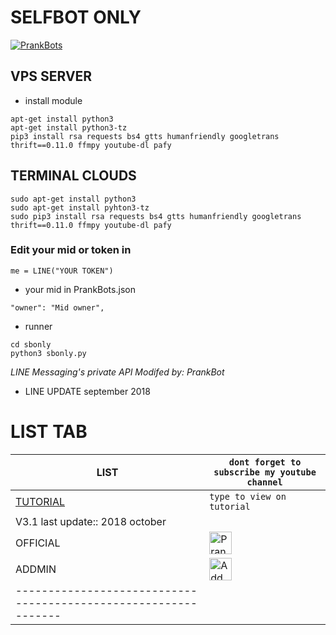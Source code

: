 # SELFBOT ONLY
[![PrankBots](https://img.fireden.net/v/image/1461/72/1461725093324.gif "Prankbots")](https://bit.ly/2xbVxlh)

## VPS SERVER
- install module
```
apt-get install python3
apt-get install python3-tz
pip3 install rsa requests bs4 gtts humanfriendly googletrans thrift==0.11.0 ffmpy youtube-dl pafy 
```
## TERMINAL CLOUDS
```
sudo apt-get install python3
sudo apt-get install pyhton3-tz
sudo pip3 install rsa requests bs4 gtts humanfriendly googletrans thrift==0.11.0 ffmpy youtube-dl pafy 
```
### Edit your mid or token in
```
me = LINE("YOUR TOKEN")
```
- your mid in PrankBots.json
```
"owner": "Mid owner",
```
- runner
```
cd sbonly
python3 sbonly.py
```
*LINE Messaging's private API*
*Modifed by: PrankBot*

- LINE UPDATE
september 2018
# LIST TAB
| LIST | ``` dont forget to subscribe my youtube channel ``` |
| ---- | --------------------------------------------------------------- |
| [TUTORIAL](https://www.youtube.com/channel/UCycBrqSWEHdk-slnhUmGWiQ) | ``` type to view on tutorial ```|
| V3.1 last update:: 2018 october |
| OFFICIAL | <a href="https://line.me/R/ti/p/%40gnh2780p"><img height="36" border="0" alt="PrankBots" src="https://scdn.line apps.com/n/line_add_friends/btn/en.png"></a> |
| ADDMIN | <a href="https://line.me/R/ti/p/~adiputra.95"><img height="36" border="0" alt="Add Friend" src="https://scdn.line apps.com/n/line_add_friends/btn/en.png"></a> |
| --------------------------------------------------------------- |
